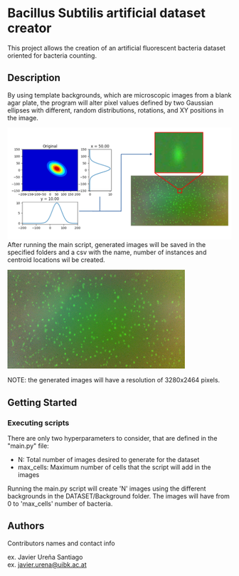 # Bacillus Subtilis artificial dataset creator

This project allows the creation of an artificial fluorescent bacteria dataset oriented for bacteria counting.

## Description

By using template backgrounds, which are microscopic images from a blank agar plate, the program will alter pixel values
defined by two Gaussian ellipses with different, random distributions, rotations, and XY positions in the image. 

![Alt text](figures/artificial_dataset.png?raw=true "Concept behind fake bacteria generation")
After
running the main script, generated images will be saved in the specified folders and a csv with the name, number of
instances and centroid locations wil be created.

![Alt text](figures/500_cells.png?raw=true "Example of an artificial fluorescent image with 500 cells")

NOTE: the generated images will have a resolution of 3280x2464 pixels.

## Getting Started

### Executing scripts

There are only two hyperparameters to consider, that are defined in the "main.py" file:

* N: Total number of images desired to generate for the dataset
* max_cells: Maximum number of cells that the script will add in the images

Running the main.py script will create 'N' images using the different backgrounds in the DATASET/Background folder. The
images will have from 0 to 'max_cells' number of bacteria.

## Authors

Contributors names and contact info

ex. Javier Ureña Santiago  
ex. javier.urena@uibk.ac.at
